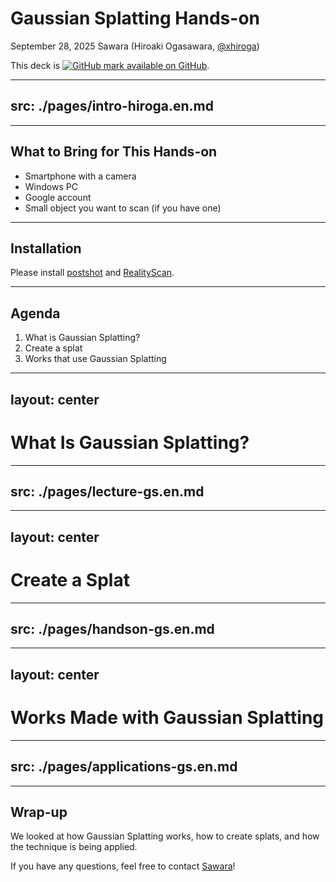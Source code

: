 # Gaussian Splatting Hands-on
September 28, 2025 Sawara (Hiroaki Ogasawara, [@xhiroga](https://twitter.com/xhiroga))

<span class="absolute bottom-6 left-0 right-0 text-center text-xs text-slate-400">
  This deck is
  <a class="text-slate-300 underline decoration-dotted" href="https://github.com/xhiroga/talks/blob/main/2025-09-28-GaussianSplatting.en.md" target="_blank"><img src="/github-mark.svg" alt="GitHub mark" class="inline-block h-4 w-4" /> available on GitHub</a>.
</span>


---
src: ./pages/intro-hiroga.en.md
---
---

## What to Bring for This Hands-on

<p/>

- Smartphone with a camera
- Windows PC
- Google account
- Small object you want to scan (if you have one)

---

## Installation

Please install [postshot](https://www.jawset.com/) and [RealityScan](https://www.realityscan.com/en-US/news/realityscan-20-new-release-brings-powerful-new-features-to-a-rebranded-realitycapture).

---

## Agenda

<p/>

1. What is Gaussian Splatting?
2. Create a splat
3. Works that use Gaussian Splatting

---
layout: center
---

# What Is Gaussian Splatting?

---
src: ./pages/lecture-gs.en.md
---
---
layout: center
---

# Create a Splat

---
src: ./pages/handson-gs.en.md
---
---
layout: center
---

# Works Made with Gaussian Splatting

---
src: ./pages/applications-gs.en.md
---
---

## Wrap-up

We looked at how Gaussian Splatting works, how to create splats, and how the technique is being applied.

If you have any questions, feel free to contact [Sawara](https://sawara.dev)!
